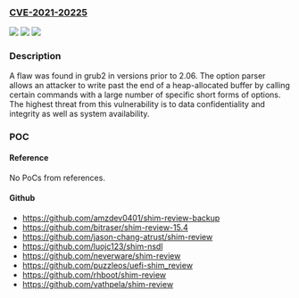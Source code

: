 ### [CVE-2021-20225](https://cve.mitre.org/cgi-bin/cvename.cgi?name=CVE-2021-20225)
![](https://img.shields.io/static/v1?label=Product&message=grub2&color=blue)
![](https://img.shields.io/static/v1?label=Version&message=n%2Fa&color=blue)
![](https://img.shields.io/static/v1?label=Vulnerability&message=CWE-787&color=brighgreen)

### Description

A flaw was found in grub2 in versions prior to 2.06. The option parser allows an attacker to write past the end of a heap-allocated buffer by calling certain commands with a large number of specific short forms of options. The highest threat from this vulnerability is to data confidentiality and integrity as well as system availability.

### POC

#### Reference
No PoCs from references.

#### Github
- https://github.com/amzdev0401/shim-review-backup
- https://github.com/bitraser/shim-review-15.4
- https://github.com/jason-chang-atrust/shim-review
- https://github.com/luojc123/shim-nsdl
- https://github.com/neverware/shim-review
- https://github.com/puzzleos/uefi-shim_review
- https://github.com/rhboot/shim-review
- https://github.com/vathpela/shim-review

